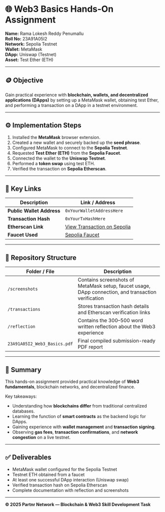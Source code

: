 # 🌐 Web3 Basics Hands-On Assignment  

**Name:** Rama Lokesh Reddy Penumallu  
**Roll No:** 23A91A05I2  
**Network:** Sepolia Testnet  
**Wallet:** MetaMask  
**DApp:** Uniswap (Testnet)  
**Asset:** Test Ether (ETH)  

---

## 🪙 Objective  
Gain practical experience with **blockchain, wallets, and decentralized applications (DApps)** by setting up a MetaMask wallet, obtaining test Ether, and performing a transaction on a DApp in a testnet environment.

---

## ⚙️ Implementation Steps  
1. Installed the **MetaMask** browser extension.  
2. Created a new wallet and securely backed up the **seed phrase**.  
3. Configured MetaMask to connect to the **Sepolia Testnet**.  
4. Requested **Test Ether (ETH)** from the **Sepolia Faucet**.  
5. Connected the wallet to the **Uniswap Testnet**.  
6. Performed a **token swap** using test ETH.  
7. Verified the transaction on **Sepolia Etherscan**.

---

## 🔗 Key Links  

| Description | Link / Address |
|--------------|----------------|
| **Public Wallet Address** | `0xYourWalletAddressHere` |
| **Transaction Hash** | `0xYourTxHashHere` |
| **Etherscan Link** | [View Transaction on Sepolia](https://sepolia.etherscan.io/tx/yourhash) |
| **Faucet Used** | [Sepolia Faucet](https://sepoliafaucet.com) |

---

## 📁 Repository Structure  

| Folder / File | Description |
|----------------|-------------|
| `/screenshots` | Contains screenshots of MetaMask setup, faucet usage, DApp connection, and transaction verification |
| `/transactions` | Stores transaction hash details and Etherscan verification links |
| `/reflection` | Contains the 300–500 word written reflection about the Web3 experience |
| `23A91A05I2_Web3_Basics.pdf` | Final compiled submission-ready PDF report |

---

## 🧠 Summary  
This hands-on assignment provided practical knowledge of **Web3 fundamentals**, blockchain networks, and decentralized finance.  

Key takeaways:  
- Understanding how **blockchains differ** from traditional centralized databases.  
- Learning the function of **smart contracts** as the backend logic for DApps.  
- Gaining experience with **wallet management** and **transaction signing**.  
- Observing **gas fees**, **transaction confirmations**, and **network congestion** on a live testnet.  

---

## ✅ Deliverables  
- MetaMask wallet configured for the Sepolia Testnet  
- Testnet ETH obtained from a faucet  
- At least one successful DApp interaction (Uniswap swap)  
- Verified transaction hash on Sepolia Etherscan  
- Complete documentation with reflection and screenshots  

---



**© 2025 Partnr Network — Blockchain & Web3 Skill Development Task**  
